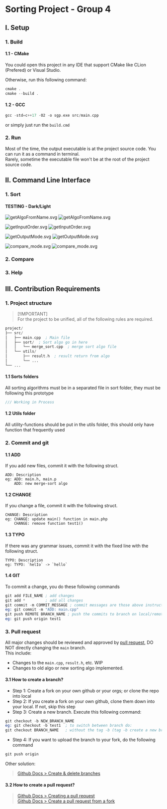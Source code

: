 # Sorting Project - Group 4
## I. Setup
### 1. Build
#### 1.1 - CMake
You could open this project in any IDE that support CMake like CLion (Prefered) or Visual Studio. 

Otherwise, run this following command:
```asm
cmake .
cmake --build .
```
#### 1.2 - GCC
```asm
gcc -std=c++17 -O2 -o sgp.exe src/main.cpp
```
or simply just run the `build.cmd`
### 2. Run
Most of the time, the output executable is at the project source code. You can run it as a command in terminal.<br>
Rarely, sometime the executable file won't be at the root of the project source code.
## II. Command Line Interface
### 1. Sort

#### TESTING - Dark/Light

![getAlgoFromName.svg](asset/dark/getAlgoFromName.svg)
![getAlgoFromName.svg](asset/light/getAlgoFromName.svg)

![getInputOrder.svg](asset/dark/getInputOrder.svg)
![getInputOrder.svg](asset/light/getInputOrder.svg)

![getOutputMode.svg](asset/dark/getOutputMode.svg)
![getOutputMode.svg](asset/light/getOutputMode.svg)

![compare_mode.svg](asset/dark/compare_mode.svg)
![compare_mode.svg](asset/light/compare_mode.svg)

### 2. Compare
### 3. Help
## III. Contribution Requirements
### 1. Project structure
> [!IMPORTANT]<br>
> For the project to be unified, all of the following rules are required.
```asm
project/
├── src/
│   ├── main.cpp  ; Main file
│   ├── sort/  ; Sort algo go in here
│   │   └── merge_sort.cpp  ; merge sort algo file
│   └── utils/
│       ├── result.h  ; result return from algo
│       └── ...
└── ...
```
#### 1.1 Sorts folders
All sorting algorithms must be in a separated file in sort folder, they must be following this prototype
```c++
/// Working in Process
```
#### 1.2 Utils folder
All utility-functions should be put in the utils folder, this should only have function that frequently used
#### 
### 2. Commit and git
#### 1.1 ADD
If you add new files, commit it with the following struct.
```
ADD: Description 
eg: ADD: main.h, main.p
    ADD: new merge-sort algo
```
#### 1.2 CHANGE
If you change a file, commit it with the following struct.
```
CHANGE: Description
eg: CHANGE: update main() function in main.php
    CHANGE: remove function test1()
```
#### 1.3 TYPO
If there was any grammar issues, commit it with the fixed line with the following struct.
```
TYPO: Description
eg: TYPO: `helIo` -> `hello`
```
#### 1.4 GIT
To commit a change, you do these following commands
```asm
git add FILE_NAME ; add changes
git add *         ; add all changes
git commit -m COMMIT_MESSAGE ; commit messages are those above instructions
eg: git commit -m "ADD: main.cpp"
git push REMOTE BRANCH_NAME ; push the commits to branch on local/remote/origin
eg: git push origin test1
```

### 3. Pull request
All major changes should be reviewed and approved by [pull request](https://github.com/fit-k23/sorting_group_project/pulls), DO NOT directly changing the `main` branch.<br>
This include:
- Changes to the `main.cpp`, `result.h`, etc. WIP
- Changes to old algo or new sorting algo implemented.
#### 3.1 How to create a branch?
- Step 1: Create a fork on your own github or your orgs; or clone the repo into local
- Step 2: If you create a fork on your own github, clone them down into your local. If not, skip this step
- Step 3: Create a new branch. Execute this following command:
```asm
git checkout -b NEW_BRANCH_NAME
eg: git checkout -b test1  ; to switch between branch do:
git checkout BRANCH_NAME   ; without the tag -b (tag -b create a new branch if not existed!)
```
- Step 4: If you want to upload the branch to your fork, do the following command
```asm
git push origin
```
Other solution:

[//]: # (<div class="highlight highlight-html"><pre>)

[//]: # (<a href="https://google.com">)

[//]: # (Hello world</a>)

[//]: # (</pre></div>)

[//]: # ()
[//]: # (<pre lang="cpp">)

[//]: # (#include <<b>iostream></b>)

[//]: # (using namespace std;)

[//]: # ()
[//]: # (int main&#40;&#41; {)

[//]: # (    return 0;)

[//]: # (})

[//]: # (</pre>)

[//]: # ()
[//]: # (```cpp)

[//]: # (#include <iostream>)

[//]: # (using namespace std;)

[//]: # ()
[//]: # (int main&#40;&#41; {)

[//]: # (    return 0;)

[//]: # (})

[//]: # (```)

[//]: # ()
[//]: # (<pre lang="asm" hidden="until-found">)

[//]: # (git commmit -m "hello")

[//]: # (<a href="https://google.com">)

[//]: # (Hello worldaa</a>)

[//]: # (</pre></div>)

> [Github Docs > Create & delete branches](https://docs.github.com/en/pull-requests/collaborating-with-pull-requests/proposing-changes-to-your-work-with-pull-requests/creating-and-deleting-branches-within-your-repository)
#### 3.2 How to create a pull request?
> [Github Docs > Creating a pull request](https://docs.github.com/en/pull-requests/collaborating-with-pull-requests/proposing-changes-to-your-work-with-pull-requests/creating-a-pull-request?platform=windows&tool=webui)<br>
> [Github Docs > Create a pull request from a fork](https://docs.github.com/en/pull-requests/collaborating-with-pull-requests/proposing-changes-to-your-work-with-pull-requests/creating-a-pull-request-from-a-fork)